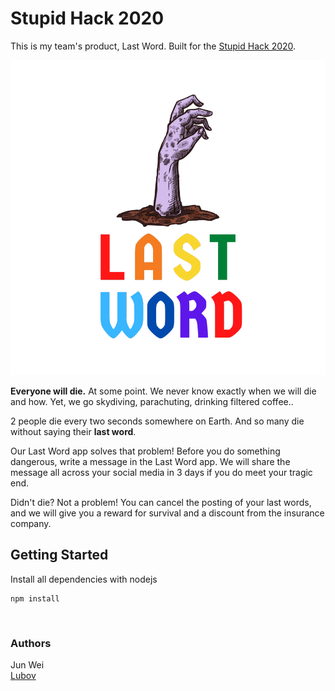 # Stupid Hack 2020

This is my team's product, Last Word. Built for the [Stupid Hack 2020](https://app.hackjunction.com/events/stupidhack2020).

![](img/lastword.png)

**Everyone will die.** At some point.
We never know exactly when we will die and how. 
Yet, we go skydiving, parachuting, drinking filtered coffee..

2 people die every two seconds somewhere on Earth.
And so many die without saying their **last word**. 

Our Last Word app solves that problem! 
Before you do something dangerous, write a message in the Last Word app.
We will share the message all across your social media in 3 days if you do meet your tragic end.

Didn't die? Not a problem! 
You can cancel the posting of your last words, and we will give you a reward for survival and a discount from the insurance company.

## Getting Started

Install all dependencies with nodejs
```
npm install
```

 <br />
 
### Authors

Jun Wei  <br />
[Lubov](https://github.com/Trubkazub/last-word)
